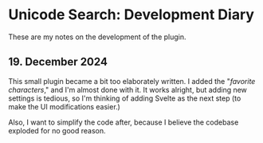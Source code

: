 # Unicode Search: Development Diary

These are my notes on the development of the plugin.

## 19. December 2024

This small plugin became a bit too elaborately written.
I added the "_favorite characters_," and I'm almost done with it.
It works alright, but adding new settings is tedious, so I'm thinking of adding Svelte as the next step (to make the UI modifications easier.)

Also, I want to simplify the code after, because I believe the codebase exploded for no good reason.
